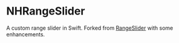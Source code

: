 # NHRangeSlider

A custom range slider in Swift. Forked from [RangeSlider](https://github.com/warchimede/RangeSlider) with some enhancements.


